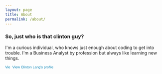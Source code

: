 ```yaml
---
layout: page
title: About
permalink: /about/
---
```


### So, just who is that clinton guy?

I'm a curious individual, who knows just enough about coding to get into trouble.
I'm a Business Analyst by profession but always like learning new things.

<a href="https://ca.linkedin.com/pub/clinton-lang/24/67b/740" style="text-decoration:none;"><span style="font: 80% Arial,sans-serif; color:#0783B6;"><img src="https://static.licdn.com/scds/common/u/img/webpromo/btn_in_20x15.png" width="20" height="15" alt="View Clinton Lang's LinkedIn profile" style="vertical-align:middle;" border="0">&nbsp;View Clinton Lang's profile</span></a>